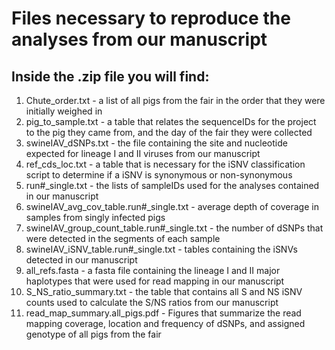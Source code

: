 # Files necessary to reproduce the analyses from our manuscript

## Inside the .zip file you will find:
1. Chute_order.txt - a list of all pigs from the fair in the order that they were initially weighed in
2. pig_to_sample.txt - a table that relates the sequenceIDs for the project to the pig they came from, and the day of the fair they were collected
3. swineIAV_dSNPs.txt - the file containing the site and nucleotide expected for lineage I and II viruses from our manuscript
4. ref_cds_loc.txt - a table that is necessary for the iSNV classification script to determine if a iSNV is synonymous or non-synonymous
5. run#_single.txt - the lists of sampleIDs used for the analyses contained in our manuscript
6. swineIAV_avg_cov_table.run#_single.txt - average depth of coverage in samples from singly infected pigs
7. swineIAV_group_count_table.run#_single.txt - the number of dSNPs that were detected in the segments of each sample
8. swineIAV_iSNV_table.run#_single.txt - tables containing the iSNVs detected in our manuscript
9. all_refs.fasta - a fasta file containing the lineage I and II major haplotypes that were used for read mapping in our manuscript
10. S_NS_ratio_summary.txt - the table that contains all S and NS iSNV counts used to calculate the S/NS ratios from our manuscript
11. read_map_summary.all_pigs.pdf - Figures that summarize the read mapping coverage, location and frequency of dSNPs, and assigned genotype of all pigs from the fair

